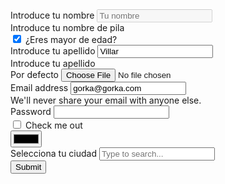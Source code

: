 
<!DOCTYPE html>
<html lang="en">
  <head>
    <meta charset="UTF-8" />
    <meta http-equiv="X-UA-Compatible" content="IE=edge" />
    <meta name="viewport" content="width=device-width, initial-scale=1.0" />
    <title>Forms</title>
    <link
      href="https://cdn.jsdelivr.net/npm/bootstrap@5.1.3/dist/css/bootstrap.min.css"
      rel="stylesheet"
      integrity="sha384-1BmE4kWBq78iYhFldvKuhfTAU6auU8tT94WrHftjDbrCEXSU1oBoqyl2QvZ6jIW3"
      crossorigin="anonymous"
    />
  </head>
  <body>
    <div class="container pt-4">
      <form action="">
        <div class="mb-3">
          <label class="form-label" for="nombre">Introduce tu nombre</label>
          <input
            id="nombre"
            type="text"
            class="form-control"
            placeholder="Tu nombre"
            disabled
          />
          <div class="form-text">Introduce tu nombre de pila</div>
        </div>
        <div class="mb-3">
          <input
            type="checkbox"
            id="check-mayor-edad"
            class="form-check-input"
            checked
          />
          <label class="form-check-label" for="check-mayor-edad"
            >¿Eres mayor de edad?</label
          >
        </div>
        <div class="mb-3">
          <label class="form-label" for="apellido">Introduce tu apellido</label>
          <input
            id="apellido"
            type="text"
            class="form-control-plaintext"
            placeholder="Tu apellido"
            value="Villar"
          />
          <div class="form-text">Introduce tu apellido</div>
        </div>
        <div class="mb-3">
          <label for="formFile" class="form-label">Por defecto</label>
          <input class="form-control" type="file" id="formFile" />
        </div>
        <div class="mb-3">
          <label for="exampleInputEmail1" class="form-label"
            >Email address</label
          >
          <input
            type="email"
            class="form-control form-control-sm"
            id="exampleInputEmail1"
            aria-describedby="emailHelp"
            value="gorka@gorka.com"
            readonly
          />
          <div id="emailHelp" class="form-text">
            We'll never share your email with anyone else.
          </div>
        </div>
        <div class="mb-3">
          <label for="exampleInputPassword1" class="form-label">Password</label>
          <input
            type="password"
            class="form-control"
            id="exampleInputPassword1"
          />
        </div>
        <div class="mb-3 form-check">
          <input type="checkbox" class="form-check-input" id="exampleCheck1" />
          <label class="form-check-label" for="exampleCheck1"
            >Check me out</label
          >
        </div>
        <div class="mb-3">
          <input type="color" class="form-control form-control-color" />
        </div>
        <div class="mb-3">
          <label for="exampleDataList" class="form-label"
            >Selecciona tu ciudad</label
          >
          <input
            class="form-control"
            list="datalistOptions"
            id="exampleDataList"
            placeholder="Type to search..."
          />
          <datalist id="datalistOptions">
            <option value="San Sebastián" />
            <option value="Madrid" />
            <option value="Bilbao" />
            <option value="Barcelona" />
            <option value="Valencia" />
          </datalist>
        </div>
        <button type="submit" class="btn btn-primary">Submit</button>
      </form>
    </div>
  </body>
  <script
    src="https://cdn.jsdelivr.net/npm/bootstrap@5.1.3/dist/js/bootstrap.bundle.min.js"
    integrity="sha384-ka7Sk0Gln4gmtz2MlQnikT1wXgYsOg+OMhuP+IlRH9sENBO0LRn5q+8nbTov4+1p"
    crossorigin="anonymous"
  ></script>
</html>